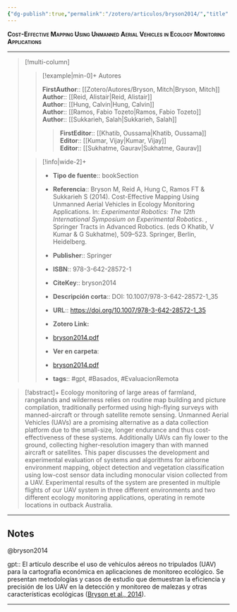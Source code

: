 ```yaml
---
{"dg-publish":true,"permalink":"/zotero/articulos/bryson2014/","title":"Cost-Effective Mapping Using Unmanned Aerial Vehicles in Ecology Monitoring Applications","tags":["#zotero"]}
---
```



<span style="font-variant:small-caps; font-weight: bold;">Cost-Effective Mapping Using Unmanned Aerial Vehicles in Ecology Monitoring Applications</span>

---


> [!multi-column]
>
>> [!example|min-0]+ Autores
>> 
>> **FirstAuthor**:: [[Zotero/Autores/Bryson, Mitch\|Bryson, Mitch]]  
>> **Author**:: [[Reid, Alistair\|Reid, Alistair]]  
>> **Author**:: [[Hung, Calvin\|Hung, Calvin]]  
>> **Author**:: [[Ramos, Fabio Tozeto\|Ramos, Fabio Tozeto]]  
>> **Author**:: [[Sukkarieh, Salah\|Sukkarieh, Salah]]  
 >>> **FirstEditor**:: [[Khatib, Oussama\|Khatib, Oussama]]  
>> **Editor**:: [[Kumar, Vijay\|Kumar, Vijay]]  
>> **Editor**:: [[Sukhatme, Gaurav\|Sukhatme, Gaurav]]  
 >
>
>> [!info|wide-2]+
>>
>> - **Tipo de fuente**:: bookSection
>> - **Referencia**:: Bryson M, Reid A, Hung C, Ramos FT & Sukkarieh S (2014). Cost-Effective Mapping Using Unmanned Aerial Vehicles in Ecology Monitoring Applications. In: _Experimental Robotics: The 12th International Symposium on Experimental Robotics_. , Springer Tracts in Advanced Robotics. (eds O Khatib, V Kumar & G Sukhatme), 509–523. Springer, Berlin, Heidelberg. 
>> -  **Publisher**:: Springer
>> - **ISBN**:: 978-3-642-28572-1
>> - **CiteKey**:: bryson2014
>> - **Descripción corta**:: DOI: 10.1007/978-3-642-28572-1_35
>> - **URL**:: https://doi.org/10.1007/978-3-642-28572-1_35
>> - **Zotero Link:** 
>> - [bryson2014.pdf](zotero://select/library/items/ST3WPDZQ)
>>
>> - **Ver en carpeta**: 
>> - [bryson2014.pdf](file://J:\OneDrive\Articulos\bryson2014.pdf)
>> - **tags**:: #gpt, #Basados, #EvaluacionRemota



> [!abstract]+ 
>Ecology monitoring of large areas of farmland, rangelands and wilderness relies on routine map building and picture compilation, traditionally performed using high-flying surveys with manned-aircraft or through satellite remote sensing. Unmanned Aerial Vehicles (UAVs) are a promising alternative as a data collection platform due to the small-size, longer endurance and thus cost-effectiveness of these systems. Additionally UAVs can fly lower to the ground, collecting higher-resolution imagery than with manned aircraft or satellites. This paper discusses the development and experimental evaluation of systems and algorithms for airborne environment mapping, object detection and vegetation classification using low-cost sensor data including monocular vision collected from a UAV. Experimental results of the system are presented in multiple flights of our UAV system in three different environments and two different ecology monitoring applications, operating in remote locations in outback Australia.


--- 

## Notes

@bryson2014

gpt:: El artículo describe el uso de vehículos aéreos no tripulados (UAV) para la cartografía económica en aplicaciones de monitoreo ecológico. Se presentan metodologías y casos de estudio que demuestran la eficiencia y precisión de los UAV en la detección y monitoreo de malezas y otras características ecológicas ([Bryson et al., 2014](zotero://select/library/items/ESHGWX4E)).






---







